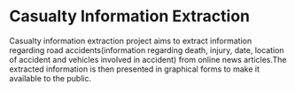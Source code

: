 # Casualty Information Extraction
Casualty information extraction project aims to extract information regarding road accidents(information regarding death, injury, date, location of accident and 
vehicles involved in accident) from online news articles.The extracted information is then presented in graphical forms to make it available to the public.







